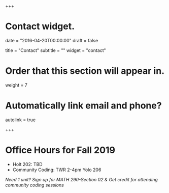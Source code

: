 +++
# Contact widget.

date = "2016-04-20T00:00:00"
draft = false

title = "Contact"
subtitle = ""
widget = "contact"

# Order that this section will appear in.
weight = 7

# Automatically link email and phone?
autolink = true

+++

# Office Hours for Fall 2019

* Holt 202: TBD
* Community Coding: TWR 2-4pm Yolo 206

_Need 1 unit? Sign up for MATH 290-Section 02 & Get credit for attending community coding sessions_

<!---

Want to make an appointment outside of these hours? <a href="https://radonatello.youcanbook.me/" data-ycbm-modal="true"><img src="https://youcanbook.me/resources/pics/ycbm-button.png" style="border-style:none;"/></a> 
--->